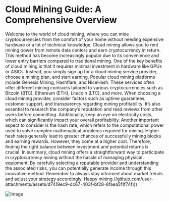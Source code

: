 # Cloud Mining Guide: A Comprehensive Overview
Welcome to the world of cloud mining, where you can mine cryptocurrencies from the comfort of your home without needing expensive hardware or a lot of technical knowledge. Cloud mining allows you to rent mining power from remote data centers and earn cryptocurrency in return. This method has become increasingly popular due to its convenience and lower entry barriers compared to traditional mining.
One of the key benefits of cloud mining is that it requires minimal investment in hardware like GPUs or ASICs. Instead, you simply sign up for a cloud mining service provider, choose a mining plan, and start earning. Popular cloud mining platforms include Genesis Mining, Hashflare, and NiceHash. These services often offer different mining contracts tailored to various cryptocurrencies such as Bitcoin (BTC), Ethereum (ETH), Litecoin (LTC), and more.
When choosing a cloud mining provider, consider factors such as uptime guarantees, customer support, and transparency regarding mining profitability. It’s also essential to research the company’s reputation and read reviews from other users before committing. Additionally, keep an eye on electricity costs, which can significantly impact your overall profitability.
Another important aspect to consider is the hash rate, which refers to the computational power used to solve complex mathematical problems required for mining. Higher hash rates generally lead to greater chances of successfully mining blocks and earning rewards. However, they come at a higher cost. Therefore, finding the right balance between investment and potential returns is crucial.
In summary, cloud mining offers a straightforward way to participate in cryptocurrency mining without the hassle of managing physical equipment. By carefully selecting a reputable provider and understanding the associated risks, you can potentially generate income through this innovative method. Remember to always stay informed about market trends and adjust your strategy accordingly. Happy mining 
 //github.com/user-attachments/assets/d7419ec9-dc67-403f-bf28-8faea5f1f74f)))

![Image](https://github.com/user-attachments/assets/4a25d116-2220-4385-b08e-f287af8fcbc4)
